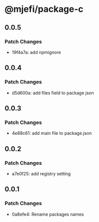 # @mjefi/package-c

## 0.0.5

### Patch Changes

- 19f4a7a: add npmignore

## 0.0.4

### Patch Changes

- d5d600a: add files field to package json

## 0.0.3

### Patch Changes

- 4e88c61: add main file to package.json

## 0.0.2

### Patch Changes

- a7e0f25: add registry setting

## 0.0.1

### Patch Changes

- 0a8efe4: Rename packages names
